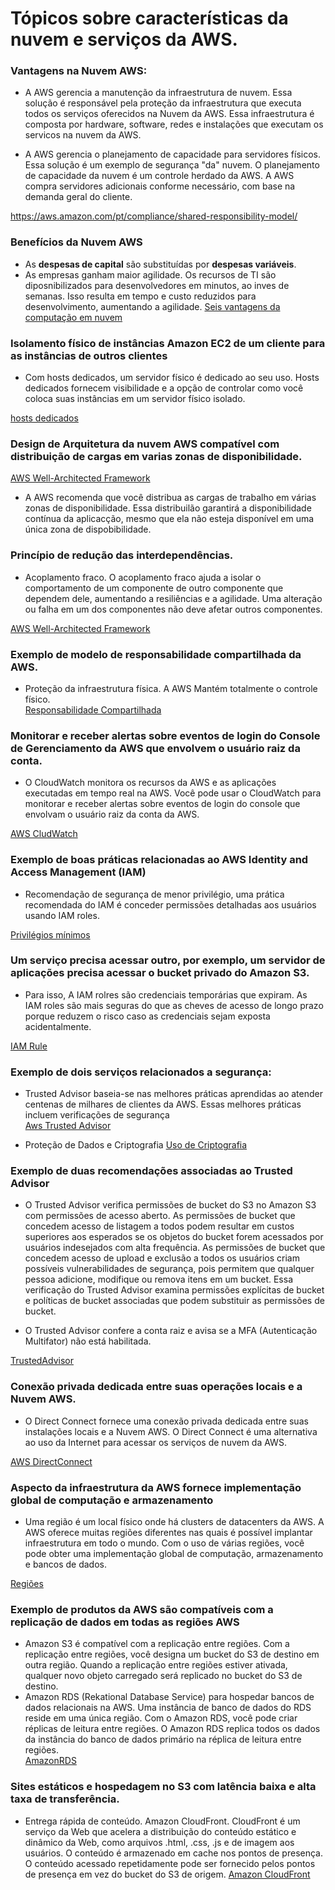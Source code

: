 # Tópicos sobre características da nuvem e serviços da AWS.  


### Vantagens na Nuvem AWS:  

* A AWS gerencia a manutenção da infraestrutura de nuvem. Essa solução é responsável pela proteção da infraestrutura que executa todos os serviços oferecidos na Nuvem da AWS. Essa infraestrutura é composta por hardware, software, redes e instalações que executam os servicos na nuvem da AWS.  

* A AWS gerencia o planejamento de capacidade para servidores físicos. Essa solução é um exemplo de segurança "da" nuvem. O planejamento de capacidade da nuvem é um controle herdado da AWS. A AWS compra servidores adicionais conforme necessário, com base na demanda geral do cliente.

https://aws.amazon.com/pt/compliance/shared-responsibility-model/

### Benefícios da Nuvem AWS  

* As __despesas de capital__ são substituídas por __despesas variáveis__. 
* As empresas ganham maior agilidade. Os recursos de TI são diposnibilizados para desenvolvedores em minutos, ao inves de semanas. Isso resulta em tempo e custo reduzidos para desenvolvimento, aumentando a agilidade. 
[Seis vantagens da computação em nuvem](https://docs.aws.amazon.com/pt_br/whitepapers/latest/aws-overview/six-advantages-of-cloud-computing.html)  

###   Isolamento físico de instâncias Amazon EC2 de um cliente para as instâncias de outros clientes  

* Com hosts dedicados, um servidor físico é dedicado ao seu uso. Hosts dedicados fornecem visibilidade e a opção de controlar como você coloca suas instâncias em um servidor físico isolado.

[hosts dedicados](https://aws.amazon.com/pt/ec2/dedicated-hosts/)  


### Design de  Arquitetura da nuvem AWS compatível com distribuição de cargas em varias zonas de disponibilidade.

[AWS Well-Architected Framework](https://docs.aws.amazon.com/pt_br/wellarchitected/latest/performance-efficiency-pillar/wellarchitected-performance-efficiency-pillar.pdf#welcome)

* A AWS recomenda que você distribua as cargas de trabalho em várias zonas de disponibilidade. Essa distribuilão garantirá a disponibilidade contínua da aplicacção, mesmo que ela não esteja disponível em uma única zona de dispobibilidade.    


### Princípio de redução das interdependências.  
* Acoplamento fraco. O acoplamento fraco ajuda a isolar o comportamento de um componente de outro componente que dependem dele, aumentando a resiliências e a agilidade. Uma alteração ou falha em um dos componentes não deve afetar outros componentes.  


[AWS Well-Architected Framework](https://docs.aws.amazon.com/pt_br/wellarchitected/latest/performance-efficiency-pillar/wellarchitected-performance-efficiency-pillar.pdf#welcome)


### Exemplo de modelo de responsabilidade compartilhada da AWS.  
* Proteção da infraestrutura física.  A AWS Mantém totalmente o controle físico.  
[Responsabilidade Compartilhada](https://aws.amazon.com/pt/compliance/shared-responsibility-model/)  



### Monitorar e receber alertas sobre eventos de login do Console de Gerenciamento da AWS que envolvem o usuário raiz da conta.  

* O CloudWatch monitora os recursos da AWS e as aplicações executadas em tempo real na AWS. Você pode usar o CloudWatch para monitorar e receber alertas sobre eventos de login do console que envolvam o usuário raiz da conta da AWS.

[AWS CludWatch](https://docs.aws.amazon.com/pt_br/AmazonCloudWatch/latest/monitoring/WhatIsCloudWatch.html)


### Exemplo de boas práticas relacionadas ao AWS Identity and Access Management (IAM)

* Recomendação de segurança de menor privilégio, uma prática recomendada do IAM é conceder permissões detalhadas aos usuários usando IAM roles.  

[Privilégios mínimos](https://docs.aws.amazon.com/pt_br/IAM/latest/UserGuide/best-practices.html#grant-least-privilege)  

### Um serviço precisa acessar outro, por exemplo, um servidor de aplicações precisa acessar o bucket privado do Amazon S3.  
* Para isso, A IAM rolres são credenciais temporárias que expiram. As IAM roles são mais seguras do que as cheves de acesso de longo prazo porque reduzem o risco caso as credenciais sejam exposta acidentalmente.  

[IAM Rule](https://docs.aws.amazon.com/pt_br/IAM/latest/UserGuide/id_roles_use_switch-role-ec2.html)   



### Exemplo de dois serviços relacionados a segurança:  

* Trusted Advisor baseia-se nas melhores práticas aprendidas ao atender centenas de milhares de clientes da AWS. Essas melhores práticas incluem verificações de segurança   
[Aws Trusted Advisor](https://aws.amazon.com/pt/premiumsupport/technology/trusted-advisor/best-practice-checklist/)  

* Proteção de Dados e Criptografia
[Uso de Criptografia](https://docs.aws.amazon.com/pt_br/AmazonS3/latest/userguide/UsingEncryption.html)   

### Exemplo de duas recomendações associadas ao Trusted Advisor  

* O Trusted Advisor verifica permissões de bucket do S3 no Amazon S3 com permissões de acesso aberto. As permissões de bucket que concedem acesso de listagem a todos podem resultar em custos superiores aos esperados se os objetos do bucket forem acessados por usuários indesejados com alta frequência. As permissões de bucket que concedem acesso de upload e exclusão a todos os usuários criam possíveis vulnerabilidades de segurança, pois permitem que qualquer pessoa adicione, modifique ou remova itens em um bucket. Essa verificação do Trusted Advisor examina permissões explícitas de bucket e políticas de bucket associadas que podem substituir as permissões de bucket.   

* O Trusted Advisor confere a conta raiz e avisa se a MFA (Autenticação Multifator) não está habilitada.  

[TrustedAdvisor](https://aws.amazon.com/pt/premiumsupport/technology/trusted-advisor/best-practice-checklist/)     


### Conexão privada dedicada entre suas operações locais e a Nuvem AWS.  

* O Direct Connect fornece uma conexão privada dedicada entre suas instalações locais e a Nuvem AWS. O Direct Connect é uma alternativa ao uso da Internet para acessar os serviços de nuvem da AWS.   

[AWS DirectConnect](https://aws.amazon.com/pt/directconnect/)  


###  Aspecto da infraestrutura da AWS fornece __implementação global__ de computação e armazenamento  

*  Uma região é um local físico onde há clusters de datacenters da AWS. A AWS oferece muitas regiões diferentes nas quais é possível implantar infraestrutura em todo o mundo. Com o uso de várias regiões, você pode obter uma implementação global de computação, armazenamento e bancos de dados.

[Regiões](https://aws.amazon.com/pt/about-aws/global-infrastructure)   

### Exemplo de produtos da AWS são compatíveis com a replicação de dados em todas as regiões AWS   
*  Amazon S3 é compatível com a replicação entre regiões. Com a replicação entre regiões, você designa um bucket do S3 de destino em outra região. Quando a replicação entre regiões estiver ativada, qualquer novo objeto carregado será replicado no bucket do S3 de destino.  
*  Amazon RDS (Rekational Database Service) para hospedar bancos de dados relacionais na AWS. Uma instância de banco de dados do RDS reside em uma única região. Com o Amazon RDS, você pode criar réplicas de leitura entre regiões. O Amazon RDS replica todos os dados da instância do banco de dados primário na réplica de leitura entre regiões.  
[AmazonRDS](https://docs.aws.amazon.com/pt_br/AmazonRDS/latest/UserGuide/USER_ReadRepl.html)   

### Sites estáticos e hospedagem no S3 com latência baixa e alta taxa de transferência.  
* Entrega rápida de conteúdo. Amazon CloudFront.  CloudFront é um serviço da Web que acelera a distribuição do conteúdo estático e dinâmico da Web, como arquivos .html, .css, .js e de imagem aos usuários. O conteúdo é armazenado em cache nos pontos de presença. O conteúdo acessado repetidamente pode ser fornecido pelos pontos de presença em vez do bucket do S3 de origem.
[Amazon CloudFront](https://docs.aws.amazon.com/pt_br/AmazonCloudFront/latest/DeveloperGuide/IntroductionUseCases.html#IntroductionUseCasesStaticWebsite)


